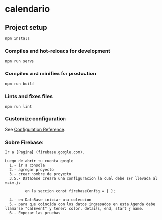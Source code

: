 # calendario

## Project setup
```
npm install
```

### Compiles and hot-reloads for development
```
npm run serve
```

### Compiles and minifies for production
```
npm run build
```

### Lints and fixes files
```
npm run lint
```

### Customize configuration
See [Configuration Reference](https://cli.vuejs.org/config/).

### Sobre Firebase:
```
Ir a [Pagina] (firebase.google.com).

Luego de abrir tu cuenta google 
  1.- ir a consola
  2.- agregar proyecto
  3.- crear nombre de proyecto
  3.5.- Database creara una configuracion la cual debe ser llevada al main.js 
        
         en la seccion const firebaseConfig = { };
  
  4.- en DataBase iniciar una coleccion
  5.- para que coincida con los datos ingresados en esta Agenda debe llamarse "calEvent" y tener: color, details, end, start y name.
  6.- Empezar las pruebas
       

```
